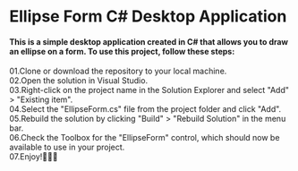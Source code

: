 <H1/><b>Ellipse Form C# Desktop Application</b></H1>

<h4>This is a simple desktop application created in C# that allows you to draw an ellipse on a form. To use this project, follow these steps:</h4>

   01.Clone or download the repository to your local machine.<br/>
   02.Open the solution in Visual Studio.<br/>
   03.Right-click on the project name in the Solution Explorer and select "Add" > "Existing item".<br/>
   04.Select the "EllipseForm.cs" file from the project folder and click "Add".<br/>
   05.Rebuild the solution by clicking "Build" > "Rebuild Solution" in the menu bar.<br/>
   06.Check the Toolbox for the "EllipseForm" control, which should now be available to use in your project.<br/>
   07.Enjoy!🤞🤞🤞<br/>
 
 
